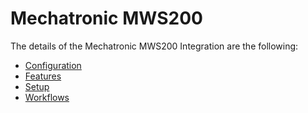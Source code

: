 # Mechatronic MWS200

The details of the Mechatronic MWS200 Integration are the following:
* [Configuration](/cmf.custom.help/techspec>connectiot>iotequipmenttypes>MechatronicMWS200>MechatronicMWS200-Configuration)
* [Features](/cmf.custom.help/techspec>connectiot>iotequipmenttypes>MechatronicMWS200>MechatronicMWS200-Features)
* [Setup](/cmf.custom.help/techspec>connectiot>iotequipmenttypes>MechatronicMWS200>MechatronicMWS200-Setup)
* [Workflows](/cmf.custom.help/techspec>connectiot>iotequipmenttypes>MechatronicMWS200>MechatronicMWS200-Workflows)


